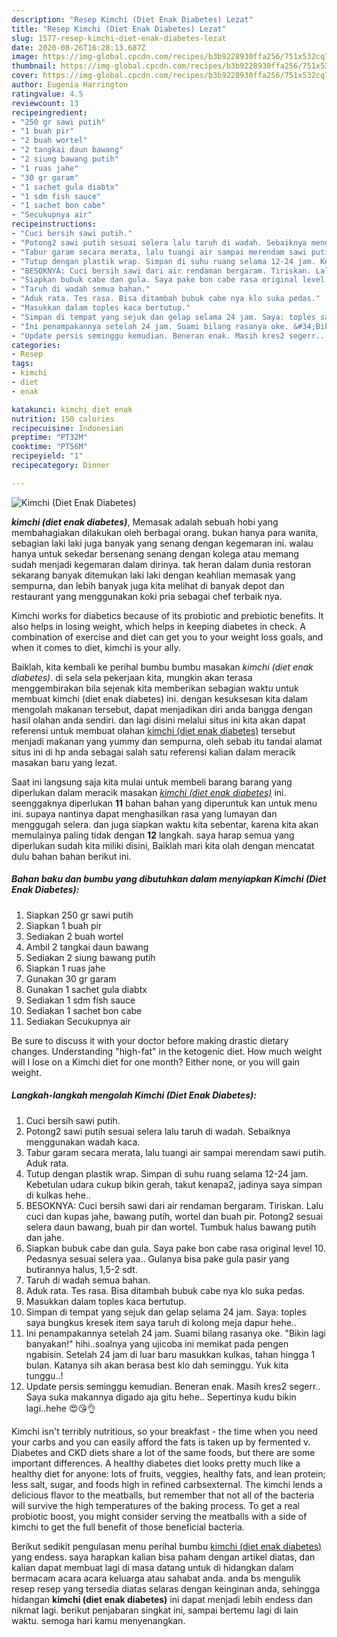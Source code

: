 ```yaml
---
description: "Resep Kimchi (Diet Enak Diabetes) Lezat"
title: "Resep Kimchi (Diet Enak Diabetes) Lezat"
slug: 1577-resep-kimchi-diet-enak-diabetes-lezat
date: 2020-08-26T16:28:13.687Z
image: https://img-global.cpcdn.com/recipes/b3b9228930ffa256/751x532cq70/kimchi-diet-enak-diabetes-foto-resep-utama.jpg
thumbnail: https://img-global.cpcdn.com/recipes/b3b9228930ffa256/751x532cq70/kimchi-diet-enak-diabetes-foto-resep-utama.jpg
cover: https://img-global.cpcdn.com/recipes/b3b9228930ffa256/751x532cq70/kimchi-diet-enak-diabetes-foto-resep-utama.jpg
author: Eugenia Harrington
ratingvalue: 4.5
reviewcount: 13
recipeingredient:
- "250 gr sawi putih"
- "1 buah pir"
- "2 buah wortel"
- "2 tangkai daun bawang"
- "2 siung bawang putih"
- "1 ruas jahe"
- "30 gr garam"
- "1 sachet gula diabtx"
- "1 sdm fish sauce"
- "1 sachet bon cabe"
- "Secukupnya air"
recipeinstructions:
- "Cuci bersih sawi putih."
- "Potong2 sawi putih sesuai selera lalu taruh di wadah. Sebaiknya menggunakan wadah kaca."
- "Tabur garam secara merata, lalu tuangi air sampai merendam sawi putih. Aduk rata."
- "Tutup dengan plastik wrap. Simpan di suhu ruang selama 12-24 jam. Kebetulan udara cukup bikin gerah, takut kenapa2, jadinya saya simpan di kulkas hehe.."
- "BESOKNYA: Cuci bersih sawi dari air rendaman bergaram. Tiriskan. Lalu cuci dan kupas jahe, bawang putih, wortel dan buah pir. Potong2 sesuai selera daun bawang, buah pir dan wortel. Tumbuk halus bawang putih dan jahe."
- "Siapkan bubuk cabe dan gula. Saya pake bon cabe rasa original level 10. Pedasnya sesuai selera yaa.. Gulanya bisa pake gula pasir yang butirannya halus, 1,5-2 sdt."
- "Taruh di wadah semua bahan."
- "Aduk rata. Tes rasa. Bisa ditambah bubuk cabe nya klo suka pedas."
- "Masukkan dalam toples kaca bertutup."
- "Simpan di tempat yang sejuk dan gelap selama 24 jam. Saya: toples saya bungkus kresek item saya taruh di kolong meja dapur hehe.."
- "Ini penampakannya setelah 24 jam. Suami bilang rasanya oke. &#34;Bikin lagi banyakan!&#34; hihi..soalnya yang ujicoba ini memikat pada pengen ngabisin. Setelah 24 jam di luar baru masukkan kulkas, tahan hingga 1 bulan. Katanya sih akan berasa best klo dah seminggu. Yuk kita tunggu..!"
- "Update persis seminggu kemudian. Beneran enak. Masih kres2 segerr.. Saya suka makannya digado aja gitu hehe.. Sepertinya kudu bikin lagi..hehe 😍😘👌"
categories:
- Resep
tags:
- kimchi
- diet
- enak

katakunci: kimchi diet enak 
nutrition: 150 calories
recipecuisine: Indonesian
preptime: "PT32M"
cooktime: "PT56M"
recipeyield: "1"
recipecategory: Dinner

---
```



![Kimchi (Diet Enak Diabetes)](https://img-global.cpcdn.com/recipes/b3b9228930ffa256/751x532cq70/kimchi-diet-enak-diabetes-foto-resep-utama.jpg)

<b><i>kimchi (diet enak diabetes)</i></b>, Memasak adalah sebuah hobi yang membahagiakan dilakukan oleh berbagai orang. bukan hanya para wanita, sebagian laki laki juga banyak yang senang dengan kegemaran ini. walau hanya untuk sekedar bersenang senang dengan kolega atau memang sudah menjadi kegemaran dalam dirinya. tak heran dalam dunia restoran sekarang banyak ditemukan laki laki dengan keahlian memasak yang sempurna, dan lebih banyak juga kita melihat di banyak depot dan restaurant yang menggunakan koki pria sebagai chef terbaik nya.

Kimchi works for diabetics because of its probiotic and prebiotic benefits. It also helps in losing weight, which helps in keeping diabetes in check. A combination of exercise and diet can get you to your weight loss goals, and when it comes to diet, kimchi is your ally.

Baiklah, kita kembali ke perihal bumbu bumbu masakan <i>kimchi (diet enak diabetes)</i>. di sela sela pekerjaan kita, mungkin akan terasa menggembirakan bila sejenak kita memberikan sebagian waktu untuk membuat kimchi (diet enak diabetes) ini. dengan kesuksesan kita dalam mengolah makanan tersebut, dapat menjadikan diri anda bangga dengan hasil olahan anda sendiri. dan lagi disini melalui situs ini kita akan dapat referensi untuk membuat olahan <u>kimchi (diet enak diabetes)</u> tersebut menjadi makanan yang yummy dan sempurna, oleh sebab itu tandai alamat situs ini di hp anda sebagai salah satu referensi kalian dalam meracik masakan baru yang lezat.


Saat ini langsung saja kita mulai untuk membeli barang barang yang diperlukan dalam meracik masakan <u><i>kimchi (diet enak diabetes)</i></u> ini. seenggaknya diperlukan <b>11</b> bahan bahan yang diperuntuk kan untuk menu ini. supaya nantinya dapat menghasilkan rasa yang lumayan dan menggugah selera. dan juga siapkan waktu kita sebentar, karena kita akan memulainya paling tidak dengan <b>12</b> langkah. saya harap semua yang diperlukan sudah kita miliki disini, Baiklah mari kita olah dengan mencatat dulu bahan bahan berikut ini.

<!--inarticleads1-->

##### Bahan baku dan bumbu yang dibutuhkan dalam menyiapkan Kimchi (Diet Enak Diabetes):

1. Siapkan 250 gr sawi putih
1. Siapkan 1 buah pir
1. Sediakan 2 buah wortel
1. Ambil 2 tangkai daun bawang
1. Sediakan 2 siung bawang putih
1. Siapkan 1 ruas jahe
1. Gunakan 30 gr garam
1. Gunakan 1 sachet gula diabtx
1. Sediakan 1 sdm fish sauce
1. Sediakan 1 sachet bon cabe
1. Sediakan Secukupnya air


Be sure to discuss it with your doctor before making drastic dietary changes. Understanding &#34;high-fat&#34; in the ketogenic diet. How much weight will I lose on a Kimchi diet for one month? Either none, or you will gain weight. 

<!--inarticleads2-->

##### Langkah-langkah mengolah Kimchi (Diet Enak Diabetes):

1. Cuci bersih sawi putih.
1. Potong2 sawi putih sesuai selera lalu taruh di wadah. Sebaiknya menggunakan wadah kaca.
1. Tabur garam secara merata, lalu tuangi air sampai merendam sawi putih. Aduk rata.
1. Tutup dengan plastik wrap. Simpan di suhu ruang selama 12-24 jam. Kebetulan udara cukup bikin gerah, takut kenapa2, jadinya saya simpan di kulkas hehe..
1. BESOKNYA: Cuci bersih sawi dari air rendaman bergaram. Tiriskan. Lalu cuci dan kupas jahe, bawang putih, wortel dan buah pir. Potong2 sesuai selera daun bawang, buah pir dan wortel. Tumbuk halus bawang putih dan jahe.
1. Siapkan bubuk cabe dan gula. Saya pake bon cabe rasa original level 10. Pedasnya sesuai selera yaa.. Gulanya bisa pake gula pasir yang butirannya halus, 1,5-2 sdt.
1. Taruh di wadah semua bahan.
1. Aduk rata. Tes rasa. Bisa ditambah bubuk cabe nya klo suka pedas.
1. Masukkan dalam toples kaca bertutup.
1. Simpan di tempat yang sejuk dan gelap selama 24 jam. Saya: toples saya bungkus kresek item saya taruh di kolong meja dapur hehe..
1. Ini penampakannya setelah 24 jam. Suami bilang rasanya oke. &#34;Bikin lagi banyakan!&#34; hihi..soalnya yang ujicoba ini memikat pada pengen ngabisin. Setelah 24 jam di luar baru masukkan kulkas, tahan hingga 1 bulan. Katanya sih akan berasa best klo dah seminggu. Yuk kita tunggu..!
1. Update persis seminggu kemudian. Beneran enak. Masih kres2 segerr.. Saya suka makannya digado aja gitu hehe.. Sepertinya kudu bikin lagi..hehe 😍😘👌


Kimchi isn&#39;t terribly nutritious, so your breakfast - the time when you need your carbs and you can easily afford the fats is taken up by fermented v. Diabetes and CKD diets share a lot of the same foods, but there are some important differences. A healthy diabetes diet looks pretty much like a healthy diet for anyone: lots of fruits, veggies, healthy fats, and lean protein; less salt, sugar, and foods high in refined carbsexternal. The kimchi lends a delicious flavor to the meatballs, but remember that not all of the bacteria will survive the high temperatures of the baking process. To get a real probiotic boost, you might consider serving the meatballs with a side of kimchi to get the full benefit of those beneficial bacteria. 

Berikut sedikit pengulasan menu perihal bumbu <u>kimchi (diet enak diabetes)</u> yang endess. saya harapkan kalian bisa paham dengan artikel diatas, dan kalian dapat membuat lagi di masa datang untuk di hidangkan dalam bermacam acara acara keluarga atau sahabat anda. anda bs mengulik resep resep yang tersedia diatas selaras dengan keinginan anda, sehingga hidangan <b>kimchi (diet enak diabetes)</b> ini dapat menjadi lebih endess dan nikmat lagi. berikut penjabaran singkat ini, sampai bertemu lagi di lain waktu. semoga hari kamu menyenangkan.
